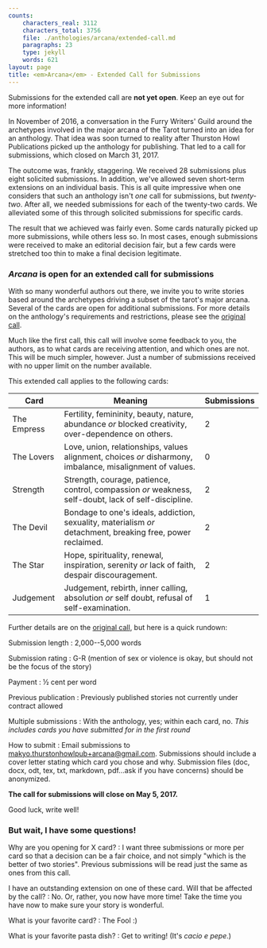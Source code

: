 ```yaml
---
counts:
    characters_real: 3112
    characters_total: 3756
    file: ./anthologies/arcana/extended-call.md
    paragraphs: 23
    type: jekyll
    words: 621
layout: page
title: <em>Arcana</em> - Extended Call for Submissions
---
```


<div class="alert alert-danger">Submissions for the extended call are <strong>not yet open</strong>. Keep an eye out for more information!</div>

In November of 2016, a conversation in the Furry Writers' Guild around the archetypes involved in the major arcana of the Tarot turned into an idea for an anthology. That idea was soon turned to reality after Thurston Howl Publications picked up the anthology for publishing. That led to a call for submissions, which closed on March 31, 2017.

The outcome was, frankly, staggering. We received 28 submissions plus eight solicited submissions. In addition, we've allowed seven short-term extensions on an individual basis. This is all quite impressive when one considers that such an anthology isn't *one* call for submissions, but *twenty-two*. After all, we needed submissions for each of the twenty-two cards. We alleviated some of this through solicited submissions for specific cards.

The result that we achieved was fairly even. Some cards naturally picked up more submissions, while others less so. In most cases, enough submissions were received to make an editorial decision fair, but a few cards were stretched too thin to make a final decision legitimate.

### *Arcana* is open for an extended call for submissions

With so many wonderful authors out there, we invite you to write stories based around the archetypes driving a subset of the tarot's major arcana. Several of the cards are open for additional submissions. For more details on the anthology's requirements and restrictions, please see the [original call](..).

Much like the first call, this call will involve some feedback to you, the authors, as to what cards are receiving attention, and which ones are not. This will be much simpler, however. Just a number of submissions received with no upper limit on the number available.

This extended call applies to the following cards:

Card | Meaning | Submissions
---|---|---
The Empress | Fertility, femininity, beauty, nature, abundance *or* blocked creativity, over-dependence on others. | 2
The Lovers | Love, union, relationships, values alignment, choices *or* disharmony, imbalance, misalignment of values. | 0
Strength | Strength, courage, patience, control, compassion *or* weakness, self-doubt, lack of self-discipline. | 2
The Devil | Bondage to one's ideals, addiction, sexuality, materialism *or* detachment, breaking free, power reclaimed. | 2
The Star | Hope, spirituality, renewal, inspiration, serenity *or* lack of faith, despair discouragement. | 2
Judgement | Judgement, rebirth, inner calling, absolution *or* self doubt, refusal of self-examination. | 1

Further details are on the [original call](..), but here is a quick rundown:

Submission length
:   2,000--5,000 words

Submission rating
:   G-R (mention of sex or violence is okay, but should not be the focus of the story)

Payment
:   &frac12; cent per word

Previous publication
:   Previously published stories not currently under contract allowed

Multiple submissions
:   With the anthology, yes; within each card, no. *This includes cards you have submitted for in the first round*

How to submit
:   Email submissions to makyo.thurstonhowlpub+arcana@gmail.com. Submissions should include a cover letter stating which card you chose and why. Submission files (doc, docx, odt, tex, txt, markdown, pdf...ask if you have concerns) should be anonymized.

**The call for submissions will close on May 5, 2017.**

Good luck, write well!

### But wait, I have some questions!

Why are you opening for X card?
:   I want three submissions or more per card so that a decision can be a fair choice, and not simply "which is the better of two stories". Previous submissions will be read just the same as ones from this call.

I have an outstanding extension on one of these card. Will that be affected by the call?
:   No. Or, rather, you now have more time! Take the time you have now to make sure your story is wonderful.

What is your favorite card?
:   The Fool :)

What is your favorite pasta dish?
:   Get to writing! (It's *cacio e pepe*.)
